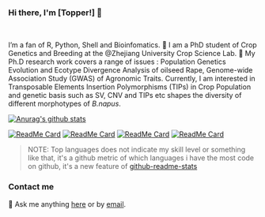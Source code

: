 ### Hi there, I'm [Topper!] 👋

<br />

I’m a fan of R, Python, Shell and Bioinfomatics. 🔭 I am a PhD student of Crop Genetics and Breeding at the @Zhejiang University Crop Science Lab. 🌱  My Ph.D research work covers a range of issues : Population Genetics Evolution and Ecotype Divergence Analysis of oilseed Rape, Genome-wide Association Study (GWAS) of Agronomic Traits. Currently, I am interested in Transposable Elements Insertion Polymorphisms (TIPs) in Crop Population and genetic basis such as SV, CNV and TIPs etc shapes the diversity of different morphotypes of *B.napus*.



[![Anurag's github stats](https://github-readme-stats.vercel.app/api?username=Topper0127&show_icons=true&theme=synthwave)](https://github.com/Topper0127/Topper0127)


[![ReadMe Card](https://github-readme-stats.vercel.app/api/pin/?username=Topper0127&repo=nextjs-firebase-authentication)](https://github.com/Topper0127/nextjs-firebase-authentication)
[![ReadMe Card](https://github-readme-stats.vercel.app/api/pin/?username=Topper0127&repo=nextjs-subscription-payments)](https://github.com/Topper0127/nextjs-subscription-payments)
[![ReadMe Card](https://github-readme-stats.vercel.app/api/pin/?username=Topper0127&repo=SchoolCatering)](https://github.com/Topper0127/SchoolCatering)
[![ReadMe Card](https://github-readme-stats.vercel.app/api/pin/?username=Topper0127&repo=Selenium-Automation)](https://github.com/Topper0127/Selenium-Automation)


> NOTE: Top languages does not indicate my skill level or something like that, it's a github metric of which languages i have the most code on github, it's a new feature of [github-readme-stats](https://github.com/Topper0127/github-readme-stats)



### Contact me

💬 Ask me anything
[here](https://github.com/Topper0127) or by
[email](superengineer127@gmail.com).


